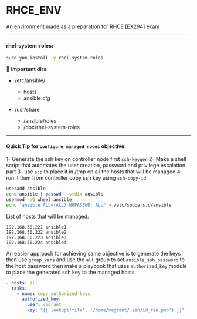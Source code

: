 # RHCE_ENV
An environment made as a preparation for RHCE [EX294] exam

---

#### rhel-system-roles:
```bash
sudo yum install -y rhel-system-roles
```
:file_folder: **Important dirs**:
* /etc/ansible/
  * hosts
  * ansible.cfg

* /usr/share
  * /ansible/roles
  * /doc/rhel-system-roles

---

#### Quick Tip for `configure managed nodes` objective:
1- Generate the ssh key on controller node first `ssh-keygen`
2- Make a shell script that automates the user creation, password and privilege escalation part 
3- use `scp` to place it in /tmp on all the hosts that will be managed 
4- run it then from controller copy ssh key using `ssh-copy-id`

```bash
useradd ansible 
echo ansible | passwd --stdin ansible 
usermod -aG wheel ansible 
echo "ansible ALL=(ALL) NOPASSWD: ALL" > /etc/sudoers.d/ansible
```

List of hosts that will be managed:
```
192.168.50.221 ansible1
192.168.50.222 ansible2
192.168.50.223 ansible3
192.168.50.224 ansible4
```

An easier approach for achieving same objective is to generate the keys then use `group_vars` and use the `all` group to set `ansible_ssh_password` to the host password 
then make a playbook that uses `authorized_key` module to place the generated ssh key to the managed hosts

```yml
- hosts: all
  tasks:
    - name: copy authorized keys
      authorized_key:
        user: vagrant
        key: "{{ lookup('file', '/home/vagrant/.ssh/id_rsa.pub') }}"
```